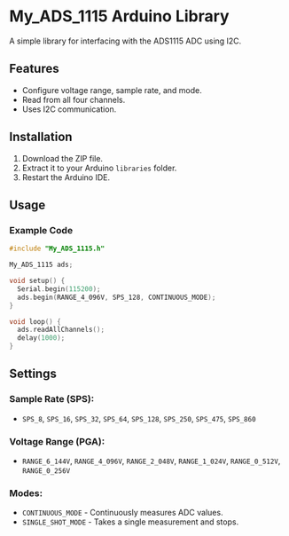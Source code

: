 # My_ADS_1115 Arduino Library

A simple library for interfacing with the ADS1115 ADC using I2C.

## Features
- Configure voltage range, sample rate, and mode.
- Read from all four channels.
- Uses I2C communication.

## Installation
1. Download the ZIP file.
2. Extract it to your Arduino `libraries` folder.
3. Restart the Arduino IDE.

## Usage

### Example Code

```cpp
#include "My_ADS_1115.h"

My_ADS_1115 ads;

void setup() {
  Serial.begin(115200);
  ads.begin(RANGE_4_096V, SPS_128, CONTINUOUS_MODE);
}

void loop() {
  ads.readAllChannels();
  delay(1000);
}
```

## Settings

### Sample Rate (SPS):
- `SPS_8`, `SPS_16`, `SPS_32`, `SPS_64`, `SPS_128`, `SPS_250`, `SPS_475`, `SPS_860`

### Voltage Range (PGA):
- `RANGE_6_144V`, `RANGE_4_096V`, `RANGE_2_048V`, `RANGE_1_024V`, `RANGE_0_512V`, `RANGE_0_256V`

### Modes:
- `CONTINUOUS_MODE` - Continuously measures ADC values.
- `SINGLE_SHOT_MODE` - Takes a single measurement and stops.

